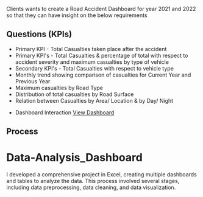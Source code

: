 Clients wants to create a Road Accident Dashboard for year 2021 and 2022 so that they can have insight on the below requirements

## Questions (KPIs)
* Primary KPI - Total Casualties taken place after the accident
* Primary KPI's - Total Casualties & percentage of total with respect to accident severity and maximum casualties by type of vehicle
* Secondary KPI's - Total Casualties with respect to vehicle type
* Monthly trend showing comparison of casualties for Current Year and Previous Year
* Maximum casualties by Road Type
* Distribution of total casualties by Road Surface
* Relation between Casualties by Area/ Location & by Day/ Night

- Dashboard Interaction <a href="https://github.com/syazrul57/Data-Analysis_Dashboard/blob/main/dashgbaord.png">View Dashboard</a>

## Process

# Data-Analysis_Dashboard
I developed a comprehensive project in Excel, creating multiple dashboards and tables to analyze the data. This process involved several stages, including data preprocessing, data cleaning, and data visualization.
